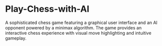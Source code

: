 # Play-Chess-with-AI
A sophisticated chess game featuring a graphical user interface and an AI opponent powered by a minimax algorithm. The game provides an interactive chess experience with visual move highlighting and intuitive gameplay.
